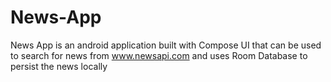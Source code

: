 # News-App
News App is an android application built with Compose UI that can be used to search for news from www.newsapi.com and uses Room Database to persist the news locally
